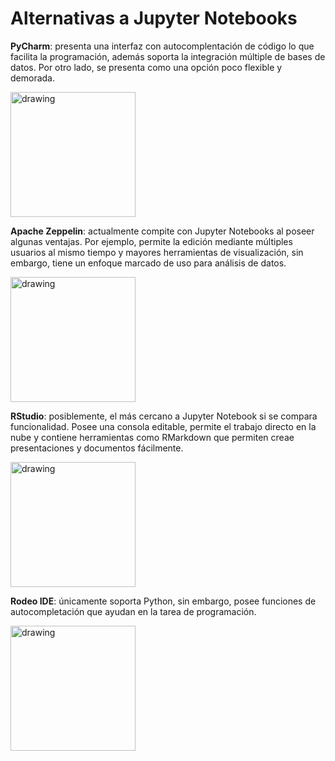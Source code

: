 # Alternativas a Jupyter Notebooks

**PyCharm**: presenta una interfaz con autocomplentación de código lo que facilita la programación, además soporta la integración múltiple de bases de datos. Por otro lado, se presenta como una opción poco flexible y demorada.

<img src="https://external-content.duckduckgo.com/iu/?u=https%3A%2F%2Fmiro.medium.com%2Fmax%2F1200%2F1*6Dhu1H4t028lOGbaZuyRCw.png&f=1&nofb=1" alt="drawing" width="200"/>


**Apache Zeppelin**: actualmente compite con Jupyter Notebooks al poseer algunas ventajas. Por ejemplo, permite la edición mediante múltiples usuarios al mismo tiempo y mayores herramientas de visualización, sin embargo, tiene un enfoque marcado de uso para análisis de datos.

<img src="https://external-content.duckduckgo.com/iu/?u=https%3A%2F%2Fnextunicorn.ventures%2Fwp-content%2Fuploads%2F2016%2F12%2FApache-Zeppelin-e1481626161955.png&f=1&nofb=1" alt="drawing" width="200"/>

**RStudio**: posiblemente, el más cercano a Jupyter Notebook si se compara funcionalidad. Posee una consola editable, permite el trabajo directo en la nube y contiene herramientas como RMarkdown que permiten creae presentaciones y documentos fácilmente.

<img src="https://external-content.duckduckgo.com/iu/?u=https%3A%2F%2Fwww.mango-solutions.com%2Fwp-content%2Fuploads%2F2020%2F03%2FRStudio-logo-for-web.png&f=1&nofb=1" alt="drawing" width="200"/>

**Rodeo IDE**: únicamente soporta Python, sin embargo, posee funciones de autocompletación que ayudan en la tarea de programación.

<img src="https://external-preview.redd.it/HvjeIdyRwwRBhaw7r0bvLIasPoSVuDng9fQbWaB00ZQ.jpg?auto=webp&s=62795778c7f5c9f5571c082123d70a4cd84b6fce" alt="drawing" width="200"/>


